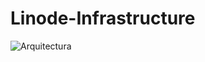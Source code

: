 # Linode-Infrastructure
![Arquitectura](https://user-images.githubusercontent.com/67483650/224740399-c22c8dd4-10ad-43a4-a14a-2701d7869f82.PNG)
